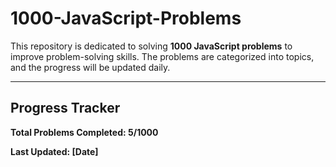 # 1000-JavaScript-Problems

This repository is dedicated to solving **1000 JavaScript problems** to improve problem-solving skills. The problems are categorized into topics, and the progress will be updated daily.

---

## **Progress Tracker**

**Total Problems Completed: 5/1000**

**Last Updated: [Date]**

